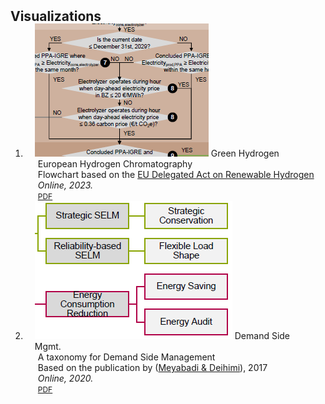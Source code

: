 <h2 id="publications" style="margin: 2px 0px -15px;">Visualizations</h2>

<div class="publications">
<ol class="bibliography">

<li>
<div class="pub-row">

  <div class="col-sm-3 abbr" style="position: relative;padding-right: 15px;padding-left: 15px;">
    <img src="assets/img/h2_chromatography.PNG" class="teaser img-fluid z-depth-1">
    <abbr class="badge">Green Hydrogen</abbr>
  </div>

  <div class="col-sm-9" style="position: relative;padding-right: 15px;padding-left: 20px;">
    <div class="title">European Hydrogen Chromatography</div>
    <div class="author">Flowchart based on the <a href="https://energy.ec.europa.eu/publications/delegated-regulation-union-methodology-rfnbos_en">EU Delegated Act on Renewable Hydrogen</a></div>
    <div class="periodical"><em>Online, 2023.</em></div>
    <div class="links">
      <a href="assets/files/h2_chromatography_03.pdf" class="btn btn-sm z-depth-0" role="button" target="_blank" style="font-size:12px;">PDF</a>
    </div>
  </div>
</div>
</li>
  
<li>
<div class="pub-row">

  <div class="col-sm-3 abbr" style="position: relative;padding-right: 15px;padding-left: 15px;">
    <img src="assets/img/dsm_taxonomy.PNG" class="teaser img-fluid z-depth-1">
    <abbr class="badge">Demand Side Mgmt.</abbr>
  </div>

  <div class="col-sm-9" style="position: relative;padding-right: 15px;padding-left: 20px;">
    <div class="title">A taxonomy for Demand Side Management</div>
    <div class="author">Based on the publication by (<a href="https://www.sciencedirect.com/science/article/abs/pii/S1364032117308481">Meyabadi & Deihimi</a>), 2017</div>
    <div class="periodical"><em>Online, 2020.</em></div>
    <div class="links">
      <a href="assets/files/dsm_taxonomy.pdf" class="btn btn-sm z-depth-0" role="button" target="_blank" style="font-size:12px;">PDF</a>
    </div>
  </div>
</div>
</li>
  
<br>

</ol>
</div>
